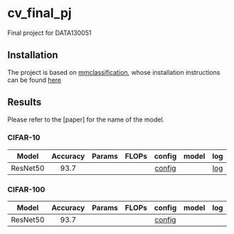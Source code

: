 # cv_final_pj
Final project for DATA130051

## Installation
The project is based on [mmclassification](https://github.com/open-mmlab/mmclassification), whose installation instructions can be found [here](https://github.com/open-mmlab/mmclassification/blob/master/docs/install.md)

## Results
Please refer to the [paper] for the name of the model.

### CIFAR-10
| Model    |  Accuracy | Params | FLOPs | config                                         | model | log                                    |
| :------: | :-------: | :----: | :---: | :--------------------------------------------: | :---: | :-----------------------------------:  |
| ResNet50 | 93.7      |        |       | [config](./configs/custom/resnet50_cifar10.py) |       | [log](./log/log_resnet50_cifar10.json) |

### CIFAR-100
| Model    |  Accuracy | Params | FLOPs | config                                          | model | log                                    |
| :------: | :-------: | :----: | :---: | :---------------------------------------------: | :---: | :-----------------------------------:  |
| ResNet50 | 93.7      |        |       | [config](./configs/custom/resnet50_cifar100.py) |       | |
